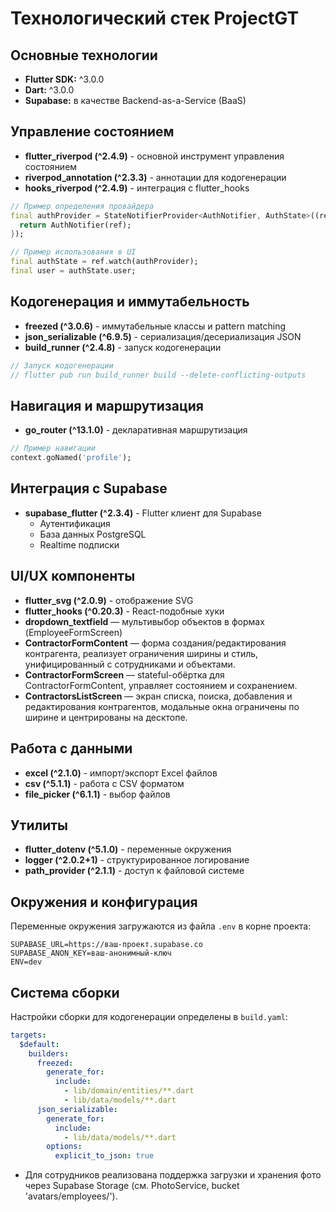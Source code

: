 # Технологический стек ProjectGT

## Основные технологии

- **Flutter SDK:** ^3.0.0
- **Dart:** ^3.0.0
- **Supabase:** в качестве Backend-as-a-Service (BaaS)

## Управление состоянием

- **flutter_riverpod (^2.4.9)** - основной инструмент управления состоянием
- **riverpod_annotation (^2.3.3)** - аннотации для кодогенерации
- **hooks_riverpod (^2.4.9)** - интеграция с flutter_hooks

```dart
// Пример определения провайдера
final authProvider = StateNotifierProvider<AuthNotifier, AuthState>((ref) {
  return AuthNotifier(ref);
});

// Пример использования в UI
final authState = ref.watch(authProvider);
final user = authState.user;
```

## Кодогенерация и иммутабельность

- **freezed (^3.0.6)** - иммутабельные классы и pattern matching
- **json_serializable (^6.9.5)** - сериализация/десериализация JSON
- **build_runner (^2.4.8)** - запуск кодогенерации

```dart
// Запуск кодогенерации
// flutter pub run build_runner build --delete-conflicting-outputs
```

## Навигация и маршрутизация

- **go_router (^13.1.0)** - декларативная маршрутизация

```dart
// Пример навигации
context.goNamed('profile');
```

## Интеграция с Supabase

- **supabase_flutter (^2.3.4)** - Flutter клиент для Supabase
  - Аутентификация
  - База данных PostgreSQL
  - Realtime подписки

## UI/UX компоненты

- **flutter_svg (^2.0.9)** - отображение SVG
- **flutter_hooks (^0.20.3)** - React-подобные хуки
- **dropdown_textfield** — мультивыбор объектов в формах (EmployeeFormScreen)
- **ContractorFormContent** — форма создания/редактирования контрагента, реализует ограничения ширины и стиль, унифицированный с сотрудниками и объектами.
- **ContractorFormScreen** — stateful-обёртка для ContractorFormContent, управляет состоянием и сохранением.
- **ContractorsListScreen** — экран списка, поиска, добавления и редактирования контрагентов, модальные окна ограничены по ширине и центрированы на десктопе.

## Работа с данными

- **excel (^2.1.0)** - импорт/экспорт Excel файлов
- **csv (^5.1.1)** - работа с CSV форматом
- **file_picker (^6.1.1)** - выбор файлов

## Утилиты

- **flutter_dotenv (^5.1.0)** - переменные окружения
- **logger (^2.0.2+1)** - структурированное логирование
- **path_provider (^2.1.1)** - доступ к файловой системе

## Окружения и конфигурация

Переменные окружения загружаются из файла `.env` в корне проекта:
```
SUPABASE_URL=https://ваш-проект.supabase.co
SUPABASE_ANON_KEY=ваш-анонимный-ключ
ENV=dev
```

## Система сборки

Настройки сборки для кодогенерации определены в `build.yaml`:
```yaml
targets:
  $default:
    builders:
      freezed:
        generate_for:
          include:
            - lib/domain/entities/**.dart
            - lib/data/models/**.dart
      json_serializable:
        generate_for:
          include:
            - lib/data/models/**.dart
        options:
          explicit_to_json: true
```

- Для сотрудников реализована поддержка загрузки и хранения фото через Supabase Storage (см. PhotoService, bucket 'avatars/employees/'). 